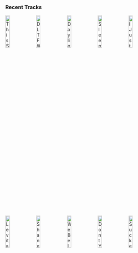 ### Recent Tracks
[<img src='https://lastfm.freetls.fastly.net/i/u/300x300/b38bb963c67808d3ae544e9aed48ec64.png' width='16%' height='16%' alt='This Side of Paradise'>](https://www.last.fm/music/jr%2bjr/_/this%2bside%2bof%2bparadise)&nbsp;&nbsp;&nbsp;&nbsp;[<img src='https://lastfm.freetls.fastly.net/i/u/300x300/7d5a13a5b3c09ce7922bd7b641a83917.png' width='16%' height='16%' alt='DLTFWYH'>](https://www.last.fm/music/tokyo%2bpolice%2bclub/_/dltfwyh)&nbsp;&nbsp;&nbsp;&nbsp;[<img src='https://lastfm.freetls.fastly.net/i/u/300x300/71da7e08ec27c0c83b1133c0e6d1ca51.png' width='16%' height='16%' alt='Daylight'>](https://www.last.fm/music/joji/_/daylight)&nbsp;&nbsp;&nbsp;&nbsp;[<img src='https://lastfm.freetls.fastly.net/i/u/300x300/e2d298c561573d06ee65661c763bae95.png' width='16%' height='16%' alt='Sleep Talk'>](https://www.last.fm/music/jake%2bhays/_/sleep%2btalk)&nbsp;&nbsp;&nbsp;&nbsp;[<img src='https://lastfm.freetls.fastly.net/i/u/300x300/0078f90256e0ae5fd989fbc5724ca59a.png' width='16%' height='16%' alt='I Just Wanna Stop'>](https://www.last.fm/music/gino%2bvannelli/_/i%2bjust%2bwanna%2bstop)&nbsp;&nbsp;&nbsp;&nbsp;<br>[<img src='https://lastfm.freetls.fastly.net/i/u/300x300/16c7363fe4b2583f7aa7be2a35155686.png' width='16%' height='16%' alt='Levitate'>](https://www.last.fm/music/the%2bpalms/_/levitate)&nbsp;&nbsp;&nbsp;&nbsp;[<img src='https://lastfm.freetls.fastly.net/i/u/300x300/f33d3f7e40884ffe09be7caa0ef7a467.png' width='16%' height='16%' alt='Shane'>](https://www.last.fm/music/fruit%2bbats/_/shane)&nbsp;&nbsp;&nbsp;&nbsp;[<img src='https://lastfm.freetls.fastly.net/i/u/300x300/07233a53e5a243dfc3ebcfc670513f58.png' width='16%' height='16%' alt='We Belong - Odesza Remix'>](https://www.last.fm/music/rac/_/we%2bbelong%2b-%2bodesza%2bremix)&nbsp;&nbsp;&nbsp;&nbsp;[<img src='https://lastfm.freetls.fastly.net/i/u/300x300/236b1c27b5a6ede1db8c3f7e36eabadd.png' width='16%' height='16%' alt='Dont You Give Up'>](https://www.last.fm/music/dansu/_/don%2527t%2byou%2bgive%2bup)&nbsp;&nbsp;&nbsp;&nbsp;[<img src='https://lastfm.freetls.fastly.net/i/u/300x300/b655f4643132b8a2feb3eb3e11ba4fd8.png' width='16%' height='16%' alt='Sucker Punch'>](https://www.last.fm/music/sigrid/_/sucker%2bpunch)&nbsp;&nbsp;&nbsp;&nbsp;<br>